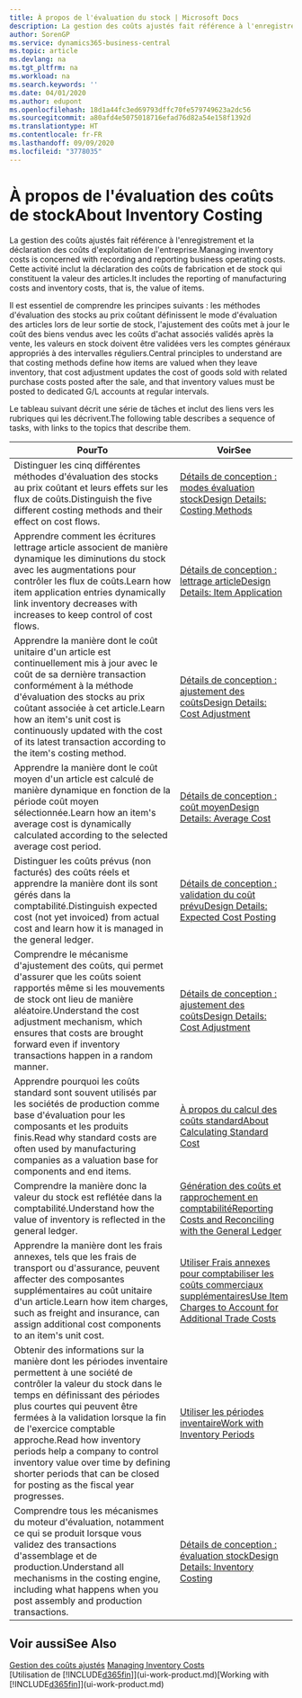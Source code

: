 ```yaml
---
title: À propos de l'évaluation du stock | Microsoft Docs
description: La gestion des coûts ajustés fait référence à l'enregistrement et la déclaration des coûts d'exploitation de l'entreprise. Cette activité inclut la déclaration des coûts de fabrication et de stock qui constituent la valeur des articles.
author: SorenGP
ms.service: dynamics365-business-central
ms.topic: article
ms.devlang: na
ms.tgt_pltfrm: na
ms.workload: na
ms.search.keywords: ''
ms.date: 04/01/2020
ms.author: edupont
ms.openlocfilehash: 18d1a44fc3ed69793dffc70fe579749623a2dc56
ms.sourcegitcommit: a80afd4e5075018716efad76d82a54e158f1392d
ms.translationtype: HT
ms.contentlocale: fr-FR
ms.lasthandoff: 09/09/2020
ms.locfileid: "3778035"
---
```

# <a name="about-inventory-costing"></a><span data-ttu-id="bcaec-104">À propos de l'évaluation des coûts de stock</span><span class="sxs-lookup"><span data-stu-id="bcaec-104">About Inventory Costing</span></span>
<span data-ttu-id="bcaec-105">La gestion des coûts ajustés fait référence à l'enregistrement et la déclaration des coûts d'exploitation de l'entreprise.</span><span class="sxs-lookup"><span data-stu-id="bcaec-105">Managing inventory costs is concerned with recording and reporting business operating costs.</span></span> <span data-ttu-id="bcaec-106">Cette activité inclut la déclaration des coûts de fabrication et de stock qui constituent la valeur des articles.</span><span class="sxs-lookup"><span data-stu-id="bcaec-106">It includes the reporting of manufacturing costs and inventory costs, that is, the value of items.</span></span>  

 <span data-ttu-id="bcaec-107">Il est essentiel de comprendre les principes suivants : les méthodes d'évaluation des stocks au prix coûtant définissent le mode d'évaluation des articles lors de leur sortie de stock, l'ajustement des coûts met à jour le coût des biens vendus avec les coûts d'achat associés validés après la vente, les valeurs en stock doivent être validées vers les comptes généraux appropriés à des intervalles réguliers.</span><span class="sxs-lookup"><span data-stu-id="bcaec-107">Central principles to understand are that costing methods define how items are valued when they leave inventory, that cost adjustment updates the cost of goods sold with related purchase costs posted after the sale, and that inventory values must be posted to dedicated G/L accounts at regular intervals.</span></span>  

 <span data-ttu-id="bcaec-108">Le tableau suivant décrit une série de tâches et inclut des liens vers les rubriques qui les décrivent.</span><span class="sxs-lookup"><span data-stu-id="bcaec-108">The following table describes a sequence of tasks, with links to the topics that describe them.</span></span>   

|<span data-ttu-id="bcaec-109">**Pour**</span><span class="sxs-lookup"><span data-stu-id="bcaec-109">**To**</span></span>|<span data-ttu-id="bcaec-110">**Voir**</span><span class="sxs-lookup"><span data-stu-id="bcaec-110">**See**</span></span>|  
|------------|-------------|  
|<span data-ttu-id="bcaec-111">Distinguer les cinq différentes méthodes d'évaluation des stocks au prix coûtant et leurs effets sur les flux de coûts.</span><span class="sxs-lookup"><span data-stu-id="bcaec-111">Distinguish the five different costing methods and their effect on cost flows.</span></span>|[<span data-ttu-id="bcaec-112">Détails de conception : modes évaluation stock</span><span class="sxs-lookup"><span data-stu-id="bcaec-112">Design Details: Costing Methods</span></span>](design-details-costing-methods.md)|  
|<span data-ttu-id="bcaec-113">Apprendre comment les écritures lettrage article associent de manière dynamique les diminutions du stock avec les augmentations pour contrôler les flux de coûts.</span><span class="sxs-lookup"><span data-stu-id="bcaec-113">Learn how item application entries dynamically link inventory decreases with increases to keep control of cost flows.</span></span>|[<span data-ttu-id="bcaec-114">Détails de conception : lettrage article</span><span class="sxs-lookup"><span data-stu-id="bcaec-114">Design Details: Item Application</span></span>](design-details-item-application.md)|  
|<span data-ttu-id="bcaec-115">Apprendre la manière dont le coût unitaire d'un article est continuellement mis à jour avec le coût de sa dernière transaction conformément à la méthode d'évaluation des stocks au prix coûtant associée à cet article.</span><span class="sxs-lookup"><span data-stu-id="bcaec-115">Learn how an item's unit cost is continuously updated with the cost of its latest transaction according to the item's costing method.</span></span>|[<span data-ttu-id="bcaec-116">Détails de conception : ajustement des coûts</span><span class="sxs-lookup"><span data-stu-id="bcaec-116">Design Details: Cost Adjustment</span></span>](design-details-cost-adjustment.md)|  
|<span data-ttu-id="bcaec-117">Apprendre la manière dont le coût moyen d'un article est calculé de manière dynamique en fonction de la période coût moyen sélectionnée.</span><span class="sxs-lookup"><span data-stu-id="bcaec-117">Learn how an item's average cost is dynamically calculated according to the selected average cost period.</span></span>|[<span data-ttu-id="bcaec-118">Détails de conception : coût moyen</span><span class="sxs-lookup"><span data-stu-id="bcaec-118">Design Details: Average Cost</span></span>](design-details-average-cost.md)|  
|<span data-ttu-id="bcaec-119">Distinguer les coûts prévus (non facturés) des coûts réels et apprendre la manière dont ils sont gérés dans la comptabilité.</span><span class="sxs-lookup"><span data-stu-id="bcaec-119">Distinguish expected cost (not yet invoiced) from actual cost and learn how it is managed in the general ledger.</span></span>|[<span data-ttu-id="bcaec-120">Détails de conception : validation du coût prévu</span><span class="sxs-lookup"><span data-stu-id="bcaec-120">Design Details: Expected Cost Posting</span></span>](design-details-expected-cost-posting.md)|  
|<span data-ttu-id="bcaec-121">Comprendre le mécanisme d'ajustement des coûts, qui permet d'assurer que les coûts soient rapportés même si les mouvements de stock ont lieu de manière aléatoire.</span><span class="sxs-lookup"><span data-stu-id="bcaec-121">Understand the cost adjustment mechanism, which ensures that costs are brought forward even if inventory transactions happen in a random manner.</span></span>|[<span data-ttu-id="bcaec-122">Détails de conception : ajustement des coûts</span><span class="sxs-lookup"><span data-stu-id="bcaec-122">Design Details: Cost Adjustment</span></span>](design-details-cost-adjustment.md)|  
|<span data-ttu-id="bcaec-123">Apprendre pourquoi les coûts standard sont souvent utilisés par les sociétés de production comme base d'évaluation pour les composants et les produits finis.</span><span class="sxs-lookup"><span data-stu-id="bcaec-123">Read why standard costs are often used by manufacturing companies as a valuation base for components and end items.</span></span>|[<span data-ttu-id="bcaec-124">À propos du calcul des coûts standard</span><span class="sxs-lookup"><span data-stu-id="bcaec-124">About Calculating Standard Cost</span></span>](finance-about-calculating-standard-cost.md)|  
|<span data-ttu-id="bcaec-125">Comprendre la manière donc la valeur du stock est reflétée dans la comptabilité.</span><span class="sxs-lookup"><span data-stu-id="bcaec-125">Understand how the value of inventory is reflected in the general ledger.</span></span>|[<span data-ttu-id="bcaec-126">Génération des coûts et rapprochement en comptabilité</span><span class="sxs-lookup"><span data-stu-id="bcaec-126">Reporting Costs and Reconciling with the General Ledger</span></span>](finance-report-costs-and-reconcile-with-the-general-ledger.md)|  
|<span data-ttu-id="bcaec-127">Apprendre la manière dont les frais annexes, tels que les frais de transport ou d'assurance, peuvent affecter des composantes supplémentaires au coût unitaire d'un article.</span><span class="sxs-lookup"><span data-stu-id="bcaec-127">Learn how item charges, such as freight and insurance, can assign additional cost components to an item's unit cost.</span></span>|[<span data-ttu-id="bcaec-128">Utiliser Frais annexes pour comptabiliser les coûts commerciaux supplémentaires</span><span class="sxs-lookup"><span data-stu-id="bcaec-128">Use Item Charges to Account for Additional Trade Costs</span></span>](payables-how-assign-item-charges.md)|  
|<span data-ttu-id="bcaec-129">Obtenir des informations sur la manière dont les périodes inventaire permettent à une société de contrôler la valeur du stock dans le temps en définissant des périodes plus courtes qui peuvent être fermées à la validation lorsque la fin de l'exercice comptable approche.</span><span class="sxs-lookup"><span data-stu-id="bcaec-129">Read how inventory periods help a company to control inventory value over time by defining shorter periods that can be closed for posting as the fiscal year progresses.</span></span>|[<span data-ttu-id="bcaec-130">Utiliser les périodes inventaire</span><span class="sxs-lookup"><span data-stu-id="bcaec-130">Work with Inventory Periods</span></span>](finance-how-to-work-with-inventory-periods.md)|  
|<span data-ttu-id="bcaec-131">Comprendre tous les mécanismes du moteur d'évaluation, notamment ce qui se produit lorsque vous validez des transactions d'assemblage et de production.</span><span class="sxs-lookup"><span data-stu-id="bcaec-131">Understand all mechanisms in the costing engine, including what happens when you post assembly and production transactions.</span></span>|[<span data-ttu-id="bcaec-132">Détails de conception : évaluation stock</span><span class="sxs-lookup"><span data-stu-id="bcaec-132">Design Details: Inventory Costing</span></span>](design-details-inventory-costing.md)|  

## <a name="see-also"></a><span data-ttu-id="bcaec-133">Voir aussi</span><span class="sxs-lookup"><span data-stu-id="bcaec-133">See Also</span></span>
<span data-ttu-id="bcaec-134">[Gestion des coûts ajustés](finance-manage-inventory-costs.md)  </span><span class="sxs-lookup"><span data-stu-id="bcaec-134">[Managing Inventory Costs](finance-manage-inventory-costs.md)  </span></span>  
<span data-ttu-id="bcaec-135">[Utilisation de [!INCLUDE[d365fin](includes/d365fin_md.md)]](ui-work-product.md)</span><span class="sxs-lookup"><span data-stu-id="bcaec-135">[Working with [!INCLUDE[d365fin](includes/d365fin_md.md)]](ui-work-product.md)</span></span>
